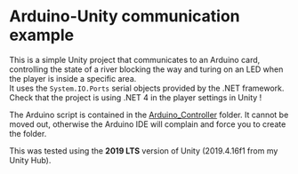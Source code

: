 # Arduino-Unity communication example

This is a simple Unity project that communicates to an Arduino card, controlling the state of a river blocking the way and turing on an LED when the player is inside a specific area.  
It uses the `System.IO.Ports` serial objects provided by the .NET framework. Check that the project is using .NET 4 in the player settings in Unity !

The Arduino script is contained in the [Arduino_Controller](Arduino_Controller) folder. It cannot be moved out, otherwise the Arduino IDE will complain and force you to create the folder.


This was tested using the **2019 LTS** version of Unity (2019.4.16f1 from my Unity Hub).
